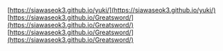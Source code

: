 [https://siawaseok3.github.io/yuki/](https://siawaseok3.github.io/yuki/)
[https://siawaseok3.github.io/Greatsword/](https://siawaseok3.github.io/Greatsword/)
[https://siawaseok3.github.io/Greatsword/](https://siawaseok3.github.io/Greatsword/)